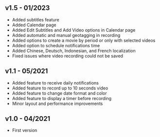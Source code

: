 ## v1.5 - 01/2023
- Added subtitles feature
- Added Calendar page
- Added Edit Subtitles and Add Video options in Calendar page
- Added automatic and manual geotagging in recording
- Added options to create a movie by period or only with selected videos
- Added option to schedule notifications time
- Added Chinese, Deutsch, Indonesian, and French localization
- Fixed issues where video recording could not be saved

## v1.1 - 05/2021
- Added feature to receive daily notifications
- Added feature to record up to 10 seconds video 
- Added feature to change date format and color
- Added feature to display a timer before recording
- Minor layout and performance improvements

## v1.0 - 04/2021
- First version
